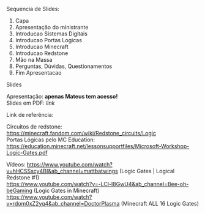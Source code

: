 Sequencia de Slides: <br>
<ol>
<li>Capa
<li>Apresentação do ministrante
<li>Introducao Sistemas Digitais
<li>Introducao Portas Logicas
<li>Introducao Minecraft
<li>Introducao Redstone
<li>Mão na Massa
<li>Perguntas, Dúvidas, Questionamentos
<li>Fim Apresentacao
</ol>

Slides <br>

Apresentação: **apenas Mateus tem acesso!** <br>
Slides em PDF: *link* <br>

Link de referência:

Circuitos de redstone: https://minecraft.fandom.com/wiki/Redstone_circuits/Logic <br>
Portas Lógicas pelo MC Education: https://education.minecraft.net/lessonsupportfiles/Microsoft-Workshop-Logic-Gates.pdf <br>

Vídeos:
https://www.youtube.com/watch?v=hHCSSscy4BI&ab_channel=mattbatwings (Logic Gates | Logical Redstone #1) <br>
https://www.youtube.com/watch?v=-LCl-I8GwU4&ab_channel=Bee-oh-beGaming (Logic Gates in Minecraft) <br>
https://www.youtube.com/watch?v=rdom0xZ2yq4&ab_channel=DoctorPlasma (Minecraft ALL 16 Logic Gates) <br>
